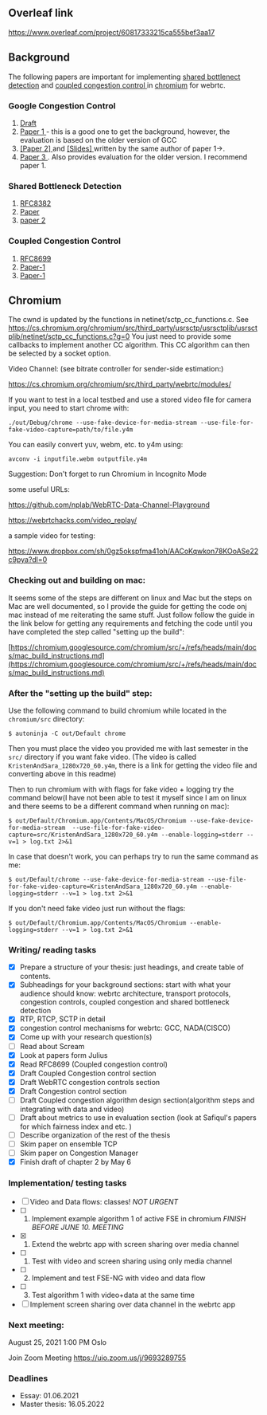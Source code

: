 ## Overleaf link
https://www.overleaf.com/project/60817333215ca555bef3aa17

## Background

The following papers are important for implementing <a href="http://heim.ifi.uio.no/davihay/hayes14__pract_passiv_shared_bottl_detec-abstract.html">shared bottlenect detection</a> and <a href="http://heim.ifi.uio.no/safiquli/coupled-cc/"> coupled congestion control </a> in <a href="https://www.chromium.org/Home">chromium</a> for webrtc.


### Google Congestion Control
<ol>
        <li> <a href="https://tools.ietf.org/html/draft-ietf-rmcat-gcc-02"> Draft </a></li>
        <li> <a href="http://conferences.sigcomm.org/sigcomm/2013/papers/fhmn/p21.pdf">Paper 1 </a> - this is a good one to get the background, however, the evaluation is based on the older version of GCC</li>
        <li> <a href="http://c3lab.poliba.it/images/c/ce/Gcc-pv-2013.pdf"> [Paper 2] </a> and <a href="http://c3lab.poliba.it/images/3/3d/Elastic-slides.pdf"> [Slides] </a>  written by the same author of paper 1->.</li>
        <li> <a href="http://www.netlab.tkk.fi/~varun/singh2013rrtcc.pdf"> Paper 3 </a>. Also provides evaluation for the older version.
        I recommend paper 1.</li>
</ol>


### Shared Bottleneck Detection
<ol>
    <li> <a href="https://tools.ietf.org/html/rfc8382"> RFC8382 </a>  </li>
    <li> <a href="https://ieeexplore.ieee.org/document/6925767"> Paper </a> </li>
    <li> <a href="https://ieeexplore.ieee.org/document/9161279"> paper 2 </a> </li> 
</ol>


### Coupled Congestion Control
<ol>
        <li> <a href="https://tools.ietf.org/html/rfc8699"> RFC8699 </a> </li>
        <li> <a href="http://dl.acm.org/authorize.cfm?key=N71345"> Paper-1 </a> </li>
        <li> <a href="https://ieeexplore.ieee.org/document/7502803"> Paper-1 </a> </li>
</ol>

## Chromium

The cwnd is updated by the functions in netinet/sctp_cc_functions.c. See
https://cs.chromium.org/chromium/src/third_party/usrsctp/usrsctplib/usrsctplib/netinet/sctp_cc_functions.c?g=0
You just need to provide some callbacks to implement another CC algorithm. This CC
algorithm can then be selected by a socket option.

Video Channel: (see bitrate controller for sender-side estimation:)

https://cs.chromium.org/chromium/src/third_party/webrtc/modules/


If you want to test in a local testbed and use a stored video file for camera input, you need to start chrome with:

	./out/Debug/chrome --use-fake-device-for-media-stream --use-file-for-fake-video-capture=path/to/file.y4m

You can easily convert yuv, webm, etc. to y4m using:

	avconv -i inputfile.webm outputfile.y4m
  
 Suggestion: Don't forget to run Chromium in Incognito Mode
 
 some useful URLs:
 
 https://github.com/nplab/WebRTC-Data-Channel-Playground
 
 https://webrtchacks.com/video_replay/
 
 a sample video for testing:
 
 https://www.dropbox.com/sh/0gz5okspfma41oh/AACoKqwkon78KOoASe22c9pya?dl=0
 
### Checking out and building on mac:  
 
It seems some of the steps are different on linux and Mac but the steps on Mac are well documented, so I provide the guide for getting the code onj mac instead of me reiterating the same stuff. Just follow follow the guide in the link below for getting any requirements and fetching the code until you have completed the step called "setting up the build": 

[https://chromium.googlesource.com/chromium/src/+/refs/heads/main/docs/mac_build_instructions.md](https://chromium.googlesource.com/chromium/src/+/refs/heads/main/docs/mac_build_instructions.md)

### After the "setting up the build" step:
Use the following command to build chromium while located in the `chromium/src` directory:
```
$ autoninja -C out/Default chrome
```

Then you must place the video you provided me with last semester in the `src/` directory if you want fake video. (The video is called `KristenAndSara_1280x720_60.y4m`, there is a link for getting the video file and converting above in this readme)

Then to run chromium with with flags for fake video + logging try the command below(I have not been able to test it myself since I am on linux and there seems to be a different command when running on mac): 
```
$ out/Default/Chromium.app/Contents/MacOS/Chromium --use-fake-device-for-media-stream  --use-file-for-fake-video-capture=src/KristenAndSara_1280x720_60.y4m --enable-logging=stderr --v=1 > log.txt 2>&1
```

In case that doesn't work, you can perhaps try to run the same command as me: 
```
$ out/Default/chrome --use-fake-device-for-media-stream --use-file-for-fake-video-capture=KristenAndSara_1280x720_60.y4m --enable-logging=stderr --v=1 > log.txt 2>&1
```

If you don't need fake video just run without the flags:
```
$ out/Default/Chromium.app/Contents/MacOS/Chromium --enable-logging=stderr --v=1 > log.txt 2>&1
```

### Writing/ reading tasks

 - [x] Prepare a structure of your thesis: just headings, and create table of contents.
 - [x] Subheadings for your background sections: start with what your audience should know: webrtc architecture, transport protocols, congestion controls, coupled congestion and shared bottleneck detection 
 - [x] RTP, RTCP, SCTP in detail
 - [x] congestion control mechanisms for webrtc: GCC, NADA(CISCO) 
 - [x] Come up with your research question(s)
 - [ ] Read about Scream 
 - [x] Look at papers form Julius
 - [x] Read RFC8699 (Coupled congestion control)
 - [x] Draft Coupled Congestion control section
 - [x] Draft WebRTC congestion controls section
 - [x] Draft Congestion control section
 - [ ] Draft Coupled congestion algorithm design section(algorithm steps and integrating with data and video)
 - [ ] Draft about metrics to use in evaluation section (look at Safiqul's papers for which fairness index and etc. ) 
 - [ ] Describe organization of the rest of the thesis 
 - [ ] Skim paper on ensemble TCP
 - [ ] Skim paper on Congestion Manager 
 - [x] Finish draft of chapter 2 by May 6

### Implementation/ testing tasks
 - [ ] Video and Data flows: classes!  *NOT URGENT*
 - [ ] 1. Implement example algorithm 1 of active FSE in chromium *FINISH BEFORE JUNE 10. MEETING*
 - [x] 1. Extend the webrtc app with screen sharing over media channel
 - [ ] 1. Test with video and screen sharing using only media channel 
 - [ ] 2. Implement and test FSE-NG with video and data flow
 - [ ] 3. Test algorithm 1 with video+data at the same time
 - [ ] Implement screen sharing over data channel in the webrtc app

 ### Next meeting:


August 25, 2021 1:00 PM Oslo

Join Zoom Meeting
https://uio.zoom.us/j/9693289755
 
 
### Deadlines
* Essay: 01.06.2021
* Master thesis: 16.05.2022
